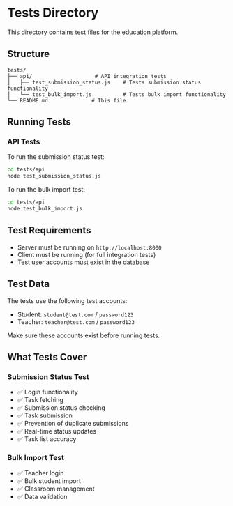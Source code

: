 # Tests Directory

This directory contains test files for the education platform.

## Structure

```
tests/
├── api/                    # API integration tests
│   ├── test_submission_status.js    # Tests submission status functionality
│   └── test_bulk_import.js          # Tests bulk import functionality
└── README.md              # This file
```

## Running Tests

### API Tests

To run the submission status test:
```bash
cd tests/api
node test_submission_status.js
```

To run the bulk import test:
```bash
cd tests/api
node test_bulk_import.js
```

## Test Requirements

- Server must be running on `http://localhost:8000`
- Client must be running (for full integration tests)
- Test user accounts must exist in the database

## Test Data

The tests use the following test accounts:
- Student: `student@test.com` / `password123`
- Teacher: `teacher@test.com` / `password123`

Make sure these accounts exist before running tests.

## What Tests Cover

### Submission Status Test
- ✅ Login functionality
- ✅ Task fetching
- ✅ Submission status checking
- ✅ Task submission
- ✅ Prevention of duplicate submissions
- ✅ Real-time status updates
- ✅ Task list accuracy

### Bulk Import Test
- ✅ Teacher login
- ✅ Bulk student import
- ✅ Classroom management
- ✅ Data validation
